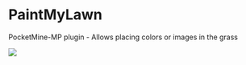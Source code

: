 PaintMyLawn
===========

PocketMine-MP plugin - Allows placing colors or images in the grass


![](http://i.imgur.com/cknzHQs.png)